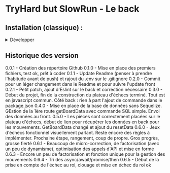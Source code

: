 # TryHard but SlowRun - Le back

## Installation (classique) :

<details>
<summary>Développer</summary>

  **1 : Création de la BDD** 
  - `sudo -i -u postgres;` sur Ubuntu ou  `psql -U postgres` sur Windows
  - `CREATE ROLE chess WITH LOGIN PASSWORD 'chess';`
  - `CREATE DATABASE chess OWNER chess;`
    
  **2 : Sur un autre terminal**
  - `psql -U chess -d chess -f ./data/create_db.sql;'
  -  MDP `chess`

  **3 : Créer le .env**
  - À l'intérieur du .env, mettre : 
  - `PG_URL=postgresql://chess:chess@localhost:5432/chess`
  - `PORT=3000`

Et voilà 

</details>

## Historique des version
0.0.1 - Création des répertoire Github
0.1.0 - Mise en place des premiers fichiers, test ok, prêt à coder
0.1.1 - Update Readme (penser à prendre l'habitude avant de push) et rajout du .env sur le .gitignore
0.2.0 - Commit pour un léger changement dans le Readme et pour suivre l'update front
0.2.1 - Petit patch, ajout d'Eslint sur le back et correction nécessaire
0.3.0 - Début du projet, fin de la construction du plateau d'échecs terminé. Tout est en javascript commun. Côté back : rien à part l'ajout de commande dans le package.json
0.4.0 - Mise en place de la base de données sans Sequelize. GEstion de la 1ère route getBoardData avec commande SQL simple. Envoi des données au front.
0.5.0 - Les pièces sont correctement placées sur le plateau d'échecs, début de lien pour récupérer les données en back pour les mouvements. GetBoardData changé et ajout du resetData
0.6.0 - Jeux d'échecs fonctionnel visuellement parlant. Reste encore des règles à implémenter. Prochaine étape, rangement, coup de propre. Gros progrès, grosse fierté
0.6.1 - Beaucoup de micro-correction, de factorisation (avec un peu de dynamisme), optimisation des appels d'API et mise en forme
0.6.3 - Encore un peu de factorisation et fonction unique pour la gestion des mouvements
0.6.4 - Tri des async/await/promise/then
0.6.5 - Début de la prise en compte de l'échec au roi, clouage et mise en échec du roi ok